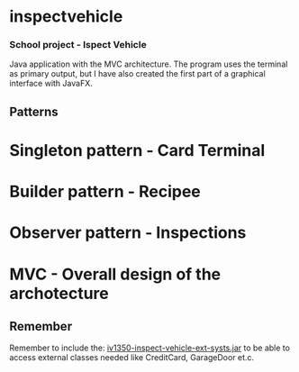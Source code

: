 # inspectvehicle

### School project - Ispect Vehicle
Java application with the MVC architecture. The program uses the terminal as primary output, but I have also created the first part of a graphical interface with JavaFX.

## Patterns
# Singleton pattern - Card Terminal
# Builder pattern - Recipee
# Observer pattern - Inspections
# MVC - Overall design of the archotecture

## Remember
Remember to include the: [iv1350-inspect-vehicle-ext-systs.jar](https://gits-15.sys.kth.se/andpet52/inspectvehicle/blob/master/iv1350-inspect-vehicle-ext-systs.jar) to be able to access external classes needed like CreditCard, GarageDoor et.c.
